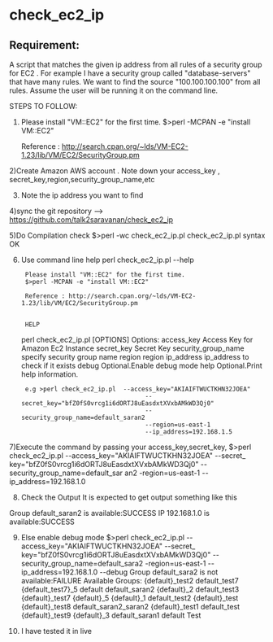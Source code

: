 check_ec2_ip
===============
Requirement:
------------
A script that matches the given ip address from all rules of a security group for EC2 . For example I have a security group called "database-servers" that have many rules. We want to find the  source "100.100.100.100" from all rules.  Assume the user will be running it on the command line.

STEPS TO FOLLOW:

1)	Please install "VM::EC2" for the first time.
	$>perl -MCPAN -e "install VM::EC2"

	Reference : http://search.cpan.org/~lds/VM-EC2-1.23/lib/VM/EC2/SecurityGroup.pm

2)Create Amazon AWS account . Note down your access_key , secret_key,region,security_group_name,etc

3) Note the ip address you want to find

4)sync the git repository --> https://github.com/talk2saravanan/check_ec2_ip

5)Do Compilation check 
$>perl -wc check_ec2_ip.pl
check_ec2_ip.pl syntax OK


6) Use command line help
    perl check_ec2_ip.pl --help

        Please install "VM::EC2" for the first time.
        $>perl -MCPAN -e "install VM::EC2"

        Reference : http://search.cpan.org/~lds/VM-EC2-1.23/lib/VM/EC2/SecurityGroup.pm


        HELP

	perl check_ec2_ip.pl [OPTIONS]
	Options:
	access_key				Access Key for Amazon Ec2 Instance
	secret_key				Secret Key
	security_group_name		specify security group name
	region					region
	ip_address				ip_address to check if it exists
	debug					Optional.Enable debug mode
	help					Optional.Print help information.

        e.g >perl check_ec2_ip.pl  --access_key="AKIAIFTWUCTKHN32JOEA"
                                         --secret_key="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"
                                         --security_group_name=default_saran2
                                         --region=us-east-1
                                         --ip_address=192.168.1.5



7)Execute the command by passing your access_key,secret_key,
$>perl check_ec2_ip.pl --access_key="AKIAIFTWUCTKHN32JOEA" --secret_
key="bfZ0fS0vrcg1i6dORTJ8uEasdxtXVxbAMkWD3Qj0" --security_group_name=default_sar
an2 -region=us-east-1 --ip_address=192.168.1.0 

8) Check the Output
    It is expected to get output something like this
	
Group default_saran2 is available:SUCCESS
IP 192.168.1.0 is available:SUCCESS

9) Else enable debug mode
$>perl check_ec2_ip.pl --access_key="AKIAIFTWUCTKHN32JOEA" --secret_
key="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" --security_group_name=default_sara2
 -region=us-east-1 --ip_address=192.168.1.0 --debug
Group default_sara2 is not available:FAILURE
Available Groups:
 {default}_test2
default_test7
{default_test7}_5
default
default_saran2
{default}_2
default_test3
{default}_test7
{default}_5
{default}_1
default_test2
{default}_test
{default}_test8
default_saran2_saran2
{default}_test1
default_test
{default}_test9
{default}_3
default_saran1
default
Test

10) I have tested it in live 

